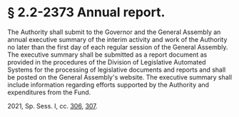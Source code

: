 # § 2.2-2373 Annual report.

<p>The Authority shall submit to the Governor and the General Assembly an annual executive summary of the interim activity and work of the Authority no later than the first day of each regular session of the General Assembly. The executive summary shall be submitted as a report document as provided in the procedures of the Division of Legislative Automated Systems for the processing of legislative documents and reports and shall be posted on the General Assembly's website. The executive summary shall include information regarding efforts supported by the Authority and expenditures from the Fund.</p><p>2021, Sp. Sess. I, cc. <a href='http://lis.virginia.gov/cgi-bin/legp604.exe?212+ful+CHAP0306'>306</a>, <a href='http://lis.virginia.gov/cgi-bin/legp604.exe?212+ful+CHAP0307'>307</a>.</p>